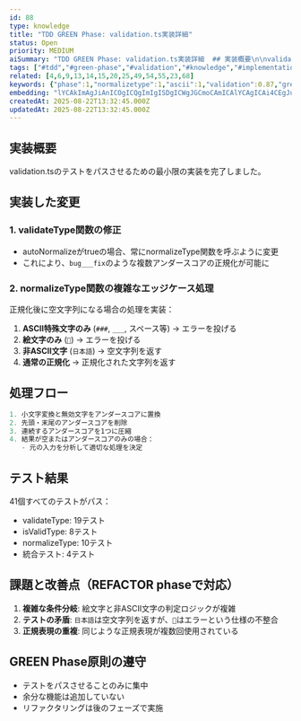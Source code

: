 ```yaml
---
id: 88
type: knowledge
title: "TDD GREEN Phase: validation.ts実装詳細"
status: Open
priority: MEDIUM
aiSummary: "TDD GREEN Phase: validation.ts実装詳細  ## 実装概要\n\nvalidation.tsのテストをパスさせるための最小限の実装を完了しました。\n\n## 実装した変更\n\n### 1. validateType関数の修正\n- autoNormalizeがtrueの場合、常にnormalizeType関数を呼ぶように変更\n- これにより、`bug___fix`のような複数アン"
tags: ["#tdd","#green-phase","#validation","#knowledge","#implementation"]
related: [4,6,9,13,14,15,20,25,49,54,55,23,68]
keywords: {"phase":1,"normalizetype":1,"ascii":1,"validation":0.87,"green":0.87}
embedding: "lYCAkImAgJiAnICOgICQgImIgISDgICWgJGCmoCAmICAlYCAgICAi4CEgJuAgJaAgpyAh4KAgIGAjYSQgICSgI2WgJOIgICBgIGKg4CAioCFnICZjICAjICBjICAgISAkZKAk4qAgJaAjYmKgICGgJiFgIeMgICYgJmDgoCAjYA="
createdAt: 2025-08-22T13:32:45.000Z
updatedAt: 2025-08-22T13:32:45.000Z
---
```


## 実装概要

validation.tsのテストをパスさせるための最小限の実装を完了しました。

## 実装した変更

### 1. validateType関数の修正
- autoNormalizeがtrueの場合、常にnormalizeType関数を呼ぶように変更
- これにより、`bug___fix`のような複数アンダースコアの正規化が可能に

### 2. normalizeType関数の複雑なエッジケース処理
正規化後に空文字列になる場合の処理を実装：

1. **ASCII特殊文字のみ** (`###`, `___`, スペース等) → エラーを投げる
2. **絵文字のみ** (`🚀`) → エラーを投げる  
3. **非ASCII文字** (`日本語`) → 空文字列を返す
4. **通常の正規化** → 正規化された文字列を返す

## 処理フロー

```javascript
1. 小文字変換と無効文字をアンダースコアに置換
2. 先頭・末尾のアンダースコアを削除
3. 連続するアンダースコアを1つに圧縮
4. 結果が空またはアンダースコアのみの場合：
   - 元の入力を分析して適切な処理を決定
```

## テスト結果

41個すべてのテストがパス：
- validateType: 19テスト
- isValidType: 8テスト  
- normalizeType: 10テスト
- 統合テスト: 4テスト

## 課題と改善点（REFACTOR phaseで対応）

1. **複雑な条件分岐**: 絵文字と非ASCII文字の判定ロジックが複雑
2. **テストの矛盾**: `日本語`は空文字列を返すが、`🚀`はエラーという仕様の不整合
3. **正規表現の重複**: 同じような正規表現が複数回使用されている

## GREEN Phase原則の遵守

- テストをパスさせることのみに集中
- 余分な機能は追加していない
- リファクタリングは後のフェーズで実施